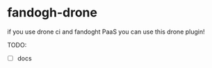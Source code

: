 # fandogh-drone

if you use drone ci and fandoght PaaS you can use this drone plugin!

TODO: 
- [ ] docs
